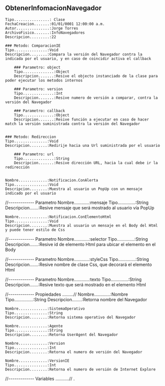 ﻿
## ObtenerInfomacionNavegador
	Tipo................: Clase
	FechaCreacion.......:01/01/0001 12:00:00 a.m.
	Autor...............:Jorge Torres
	ArchivoFisico.......:InfoNavegadores
	Descripcion.........:22

	### Metodo: ComparacionIE
	Tipo...............:Void
	Descripcion........:Compara la versión del Navegador contra la indicada por el usuario, y en caso de coincidir activa el callback

		### Parametro: object
		Tipo..............:Object
		Descripcion.......:Resive el objecto instanciado de la clase para poder ejecutar los metodos internos

		### Parametro: version
		Tipo..............:Int
		Descripcion.......:Resive numero de versión a comparar, contra la versión del Navegador

		### Parametro: callback
		Tipo..............:Object
		Descripcion.......:Resive función a ejecutar en caso de hacer match la versión suministrada contra la versión del Navegador


	### Metodo: Redireccion
	Tipo...............:Void
	Descripcion........:Redirije hacia una Url suministrada por el usuario

		### Parametro: url		
		Tipo..............:String
		Descripcion.......:Resive dirección URL, hacia la cual debe ir la redirección


	Nombre.............:Notificacion.ConAlerta
	Tipo...............:Void
	Descripcion........:Muestra al usuario un PopUp con un mensaje indicado por el usuario

//------------- Parametro
		Nombre............:mensaje
		Tipo..............:String
		Descripcion.......:Resive mensaje que será mostrado al usuario vía PopUp


	Nombre.............:Notificacion.ConElementoHtml
	Tipo...............:Void
	Descripcion........:Muestra al usuario un mensaje en el Body del Html y puede tener estilo de Css

//------------- Parametro
		Nombre............:selector
		Tipo..............:String
		Descripcion.......:Resive id de elemento Html para ubicar el elemento en el Body

//------------- Parametro
		Nombre............:styleCss
		Tipo..............:String
		Descripcion.......:Resive nombre de clase Css, que decorará el elemento Html

//------------- Parametro
		Nombre............:texto
		Tipo..............:String
		Descripcion.......:Resive texto que será mostrado en el elemento Html



//------------- Propiedades .........//
	Nombre.............:Nombre
	Tipo...............:String
	Descripcion........:Retorna nombre del Navegador

	Nombre.............:SistemaOperativo
	Tipo...............:String
	Descripcion........:Retorna sistema operativo del Navegador

	Nombre.............:Agente
	Tipo...............:String
	Descripcion........:Retorna UserAgent del Navegador

	Nombre.............:Version
	Tipo...............:Int
	Descripcion........:Retorna el numero de versión del Navegador

	Nombre.............:VersionIE
	Tipo...............:Int
	Descripcion........:Retorna el numero de versión de Internet Explore


//------------- Variables ...........//
.
